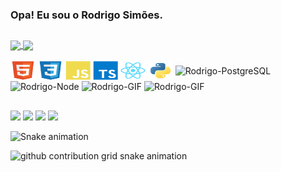 ### Opa! Eu sou o Rodrigo Simões.

##

<a href="https://github.com/RodrigoSRC/github-readme-stats">
  <img height=200 align="center" src="https://github-readme-stats.vercel.app/api?username=RodrigoSRC&langs_count=16" />
</a>
<a href="https://github.com/RodrigoSRC/convoychat">
  <img height=200 align="center" src="https://github-readme-stats.vercel.app/api/top-langs?username=RodrigoSRC&layout=compact&langs_count=8&card_width=320" />
</a>


<div style="display: inline_block"><br>
  <img align="center" alt="Rodrigo-HTML" height="30" width="40" src="https://raw.githubusercontent.com/devicons/devicon/master/icons/html5/html5-original.svg">
  <img align="center" alt="Rodrigo-CSS" height="30" width="40" src="https://raw.githubusercontent.com/devicons/devicon/master/icons/css3/css3-original.svg">
  <img align="center" alt="Rodrigo-Js" height="30" width="40" src="https://raw.githubusercontent.com/devicons/devicon/master/icons/javascript/javascript-plain.svg">
  <img align="center" alt="Rodrigo-Ts" height="30" width="40" src="https://raw.githubusercontent.com/devicons/devicon/master/icons/typescript/typescript-plain.svg">
  <img align="center" alt="Rodrigo-React" height="30" width="40" src="https://raw.githubusercontent.com/devicons/devicon/master/icons/react/react-original.svg">
  <img align="center" alt="Rodrigo-Python" height="30" width="40" src="https://raw.githubusercontent.com/devicons/devicon/master/icons/python/python-original.svg">
  <img align="center" alt="Rodrigo-PostgreSQL" height="30" width="40" src="https://camo.githubusercontent.com/2facb89b414f4beb89250ff00956b210e030d79c1c78489e555fc2921e158b8a/68747470733a2f2f63646e2e6a7364656c6976722e6e65742f67682f64657669636f6e732f64657669636f6e2f69636f6e732f706f737467726573716c2f706f737467726573716c2d6f726967696e616c2e737667">
  <img align="center" alt="Rodrigo-Node" height="30" width="40" src="https://camo.githubusercontent.com/2cde166000bd4271614ef8c0a7e435af8a087c05f4d5a36f1945663d363bd463/68747470733a2f2f63646e2e6a7364656c6976722e6e65742f67682f64657669636f6e732f64657669636f6e2f69636f6e732f6e6f64656a732f6e6f64656a732d6f726967696e616c2e737667">
  
  <img align="center" alt="Rodrigo-GIF" height="30" width="40" src="https://camo.githubusercontent.com/0c17cc7279b7f18bc8ac3d69536a98dde751bd1977a3ccd88d123d048b27bdff/68747470733a2f2f63646e2e6a7364656c6976722e6e65742f67682f64657669636f6e732f64657669636f6e2f69636f6e732f657870726573732f657870726573732d6f726967696e616c2d776f72646d61726b2e737667">
  <img align="center" alt="Rodrigo-GIF" src="https://giphy.com/embed/QXwtfadqo7wbfmT46H" />
</div>


##
 
<div>
  <a href="https://wa.me/5521980149839?text=${encodeURIComponent(Opa Rodrigo, estou entrando em contato pelo seu site. Vamos codar?)}" target="_blank"><img src="https://img.shields.io/badge/WhatsApp-25D366?style=for-the-badge&logo=whatsapp&logoColor=white" target="_blank"></a>
  <a href="https://instagram.com/yo_rodrigo_" target="_blank"><img src="https://img.shields.io/badge/-Instagram-%23E4405F?style=for-the-badge&logo=instagram&logoColor=white" target="_blank"></a>
  <a href = "mailto:clancoto2015@hotmail.com"><img src="https://img.shields.io/badge/Outlook-0078D4?style=for-the-badge&logo=microsoft-outlook&logoColor=white" target="_blank"></a>
  <a href="https://www.linkedin.com/in/rodrigo-simões-dev/" target="_blank"><img src="https://img.shields.io/badge/-LinkedIn-%230077B5?style=for-the-badge&logo=linkedin&logoColor=white" target="_blank"></a> 
  
</div>

![Snake animation](https://github.com/RodrigoSRC/RodrigoSRC/issues/1)

<picture>
  <source media="(prefers-color-scheme: dark)" srcset="https://raw.githubusercontent.com/YourUser/YourUser/output/github-contribution-grid-snake-dark.svg">
  <source media="(prefers-color-scheme: light)" srcset="https://raw.githubusercontent.com/YourUser/YourUser/output/github-contribution-grid-snake.svg">
  <img alt="github contribution grid snake animation" src="https://raw.githubusercontent.com/YourUser/YourUser/output/github-contribution-grid-snake.svg">
</picture>
